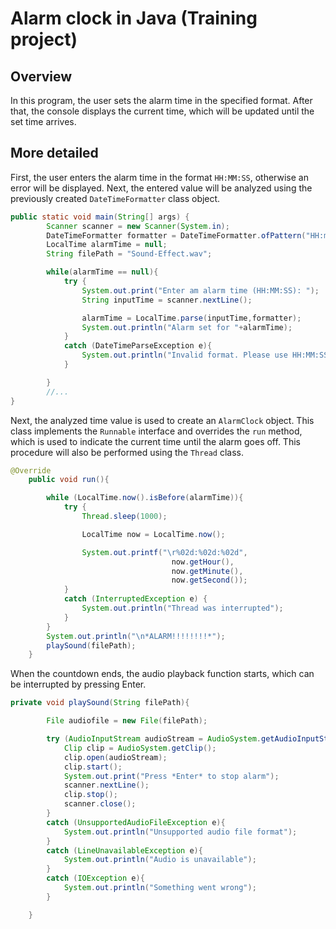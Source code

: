# Alarm clock in Java (Training project)

## Overview

In this program, the user sets the alarm time in the specified format.
After that, the console displays the current time, which will be updated until the set time arrives.

## More detailed

First, the user enters the alarm time in the format `HH:MM:SS`, otherwise
an error will be displayed. Next, the entered value will be analyzed using the previously
created `DateTimeFormatter` class object.
```Java
public static void main(String[] args) {
        Scanner scanner = new Scanner(System.in);
        DateTimeFormatter formatter = DateTimeFormatter.ofPattern("HH:mm:ss");
        LocalTime alarmTime = null;
        String filePath = "Sound-Effect.wav";

        while(alarmTime == null){
            try {
                System.out.print("Enter am alarm time (HH:MM:SS): ");
                String inputTime = scanner.nextLine();

                alarmTime = LocalTime.parse(inputTime,formatter);
                System.out.println("Alarm set for "+alarmTime);
            }
            catch (DateTimeParseException e){
                System.out.println("Invalid format. Please use HH:MM:SS");
            }

        }
        //...
}
```

Next, the analyzed time value is used to create an
`AlarmClock` object. This class implements the `Runnable` interface and overrides the
`run` method, which is used to indicate the current time until
the alarm goes off. This procedure will also be performed using the `Thread` class.
```Java
@Override
    public void run(){

        while (LocalTime.now().isBefore(alarmTime)){
            try {
                Thread.sleep(1000);

                LocalTime now = LocalTime.now();

                System.out.printf("\r%02d:%02d:%02d",
                                    now.getHour(),
                                    now.getMinute(),
                                    now.getSecond());
            }
            catch (InterruptedException e) {
                System.out.println("Thread was interrupted");
            }
        }
        System.out.println("\n*ALARM!!!!!!!!*");
        playSound(filePath);
    }
```

When the countdown ends, the audio playback function starts, which can be
interrupted by pressing Enter.
```Java
private void playSound(String filePath){

        File audiofile = new File(filePath);

        try (AudioInputStream audioStream = AudioSystem.getAudioInputStream(audiofile)){
            Clip clip = AudioSystem.getClip();
            clip.open(audioStream);
            clip.start();
            System.out.print("Press *Enter* to stop alarm");
            scanner.nextLine();
            clip.stop();
            scanner.close();
        }
        catch (UnsupportedAudioFileException e){
            System.out.println("Unsupported audio file format");
        }
        catch (LineUnavailableException e){
            System.out.println("Audio is unavailable");
        }
        catch (IOException e){
            System.out.println("Something went wrong");
        }

    }
```